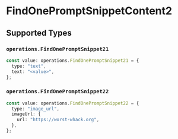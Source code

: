 # FindOnePromptSnippetContent2


## Supported Types

### `operations.FindOnePromptSnippet21`

```typescript
const value: operations.FindOnePromptSnippet21 = {
  type: "text",
  text: "<value>",
};
```

### `operations.FindOnePromptSnippet22`

```typescript
const value: operations.FindOnePromptSnippet22 = {
  type: "image_url",
  imageUrl: {
    url: "https://worst-whack.org",
  },
};
```

